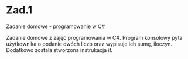 # Zad.1
Zadanie domowe - programowanie w C#

Zadanie domowe z zajęć programowania w C#. Program konsolowy pyta użytkownika o podanie dwóch liczb oraz wypisuje ich sumę, iloczyn. Dodatkowo została stworzona instrukacja if.
